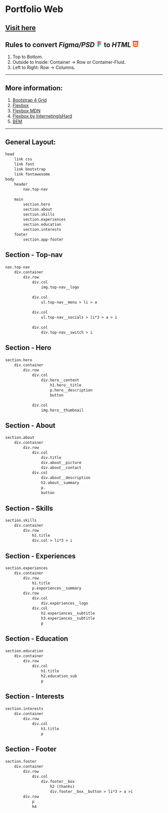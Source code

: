 # Portfolio Web
## [Visit here](https://duyl97.github.io/portfolio/)
## Rules to convert *Figma/PSD* <img alt='figma' src='./images/figma.png' width="20"> to *HTML* <img alt='html' src='./images/html.png' width="20">
1. Top to Bottom.
2. Outside to Inside: Container -> Row or Container-Fluid.
3. Left to Right: Row -> Columns.
---
## More information:
1. [Bootstrap 4 Grid](https://getbootstrap.com/docs/4.0/layout/grid/)
2. [Flexbox](https://css-tricks.com/snippets/css/a-guide-to-flexbox/)
3. [Flexbox MDN](https://developer.mozilla.org/en-US/docs/Learn/CSS/CSS_layout/Flexbox)
4. [Flexbox by InternetingIsHard](https://www.internetingishard.com/html-and-css/flexbox/)
5. [BEM](http://getbem.com/)
---
## General Layout:
```
head
    link css
    link font
    link bootstrap
    link fontawesome
body
    header 
        nav.top-nav
    
    main
        section.hero
        section.about
        section.skills
        section.experiences
        section.education
        section.interests
    footer
        section.app-footer
```
## Section - Top-nav
```
nav.top-nav
    div.container
        div.row
            div.col
                img.top-nav__logo

            div.col
                ul.top-nav__menu > li > a

            div.col
                ul.top-nav__socials > li*3 > a > i

            div.col
                div.top-nav__switch > i
```
## Section - Hero
```
section.hero
    div.container
        div.row
            div.col
                div.hero__content
                    h1.hero__title
                    p.hero__description
                    button

            div.col
                img.hero__thumbnail
```
## Section - About
```
section.about
    div.container
        div.row
            div.col
                div.title
                div.about__picture
                div.about__contact
            div.col
                div.about__description
                h2.about__summary
                p.
                button
```
## Section - Skills
```
section.skills
    div.container
        div.row
            h1.title   
            div.col > li*3 > i               
```
## Section - Experiences
```
section.experiences
    div.container
        div.row
            h1.title
            p.experiences__summary
        div.row
            div.col
                div.experiences__logo
            div.col
                h2.experiences__subtitle
                h3.experiences__subtitle
                p
```
## Section - Education
```
section.education
    div.container
        div.row
            div.col
                h1.title
                h2.education_sub
                p
```
## Section - Interests
```
section.interests
    div.container
        div.row
            div.col
                h1.title
                p
```
## Section - Footer
```
section.footer
    div.container
        div.row
            div.col
                div.footer__box
                    h2 (thanks)
                    div.footer__box__button > li*3 > a >i
        div.row
            p 
            h4
```